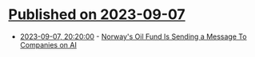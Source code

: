 # [Published on 2023-09-07](index.md)

* [2023-09-07, 20:20:00](https://slashdot.org/story/23/09/07/2011232/norways-oil-fund-is-sending-a-message-to-companies-on-ai?utm_source=rss1.0mainlinkanon&utm_medium=feed) - [Norway's Oil Fund Is Sending a Message To Companies on AI](https://slashdot.org/story/23/09/07/2011232/norways-oil-fund-is-sending-a-message-to-companies-on-ai?utm_source=rss1.0mainlinkanon&utm_medium=feed)
